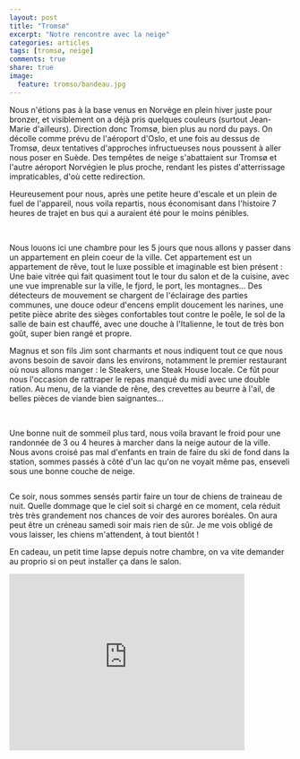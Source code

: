 ```yaml
---
layout: post
title: "Tromsø"
excerpt: "Notre rencontre avec la neige"
categories: articles
tags: [tromsø, neige]
comments: true
share: true
image: 
  feature: tromso/bandeau.jpg
---
```


Nous n'étions pas à la base venus en Norvège en plein hiver juste pour bronzer, et visiblement on a déjà pris quelques couleurs (surtout Jean-Marie d'ailleurs). Direction donc Tromsø, bien plus au nord du pays. On décolle comme prévu de l'aéroport d'Oslo, et une fois au dessus de Tromsø, deux tentatives d'approches infructueuses nous poussent à aller nous poser en Suède. Des tempêtes de neige s'abattaient sur Tromsø et l'autre aéroport Norvégien le plus proche, rendant les pistes d'atterrissage impraticables, d'où cette redirection.

Heureusement pour nous, après une petite heure d'escale et un plein de fuel de l'appareil, nous voila repartis, nous économisant dans l'histoire 7 heures de trajet en bus qui a auraient été pour le moins pénibles.

<figure class="half">
	<a href="{{site.url}}/images/tromso/eglise.jpg"><img src="{{site.url}}/images/tromso/eglise.jpg" alt=""></a>
	<a href="{{site.url}}/images/tromso/arbustes.jpg"><img src="{{site.url}}/images/tromso/arbustes.jpg" alt=""></a>
	<a href="{{site.url}}/images/tromso/chambre.jpg"><img src="{{site.url}}/images/tromso/chambre.jpg" alt=""></a>
</figure>

Nous louons ici une chambre pour les 5 jours que nous allons y passer dans un appartement en plein coeur de la ville. Cet appartement est un appartement de rêve, tout le luxe possible et imaginable est bien présent : Une baie vitrée qui fait quasiment tout le tour du salon et de la cuisine, avec une vue imprenable sur la ville, le fjord, le port, les montagnes... Des détecteurs de mouvement se chargent de l'éclairage des parties communes, une douce odeur d'encens emplit doucement les narines, une petite pièce abrite des sièges confortables tout contre le poêle, le sol de la salle de bain est chauffé, avec une douche à l'Italienne, le tout de très bon goût, super bien rangé et propre.

Magnus et son fils Jim sont charmants et nous indiquent tout ce que nous avons besoin de savoir dans les environs, notamment le premier restaurant où nous allons manger : le Steakers, une Steak House locale. Ce fût pour nous l'occasion de rattraper le repas manqué du midi avec une double ration. Au menu, de la viande de rêne, des crevettes au beurre à l'ail, de belles pièces de viande bien saignantes...

<figure class="half">
	<a href="{{site.url}}/images/tromso/baie.jpg"><img src="{{site.url}}/images/tromso/baie.jpg" alt=""></a>
	<a href="{{site.url}}/images/tromso/pas_de_tir.jpg"><img src="{{site.url}}/images/tromso/pas_de_tir.jpg" alt=""></a>
	<a href="{{site.url}}/images/tromso/rue.jpg"><img src="{{site.url}}/images/tromso/rue.jpg" alt=""></a>
	<a href="{{site.url}}/images/tromso/table.jpg"><img src="{{site.url}}/images/tromso/table.jpg" alt=""></a>
</figure>

Une bonne nuit de sommeil plus tard, nous voila bravant le froid pour une randonnée de 3 ou 4 heures à marcher dans la neige autour de la ville. Nous avons croisé pas mal d'enfants en train de faire du ski de fond dans la station, sommes passés à côté d'un lac qu'on ne voyait même pas, enseveli sous une bonne couche de neige.

<figure>
	<a href="{{site.url}}/images/tromso/appart.jpg"><img src="{{site.url}}/images/tromso/appart.jpg" alt=""></a>
</figure>

Ce soir, nous sommes sensés partir faire un tour de chiens de traineau de nuit. Quelle dommage que le ciel soit si chargé en ce moment, cela réduit très très grandement nos chances de voir des aurores boréales. On aura peut être un créneau samedi soir mais rien de sûr. Je me vois obligé de vous laisser, les chiens m'attendent, à tout bientôt !

En cadeau, un petit time lapse depuis notre chambre, on va vite demander au proprio si on peut installer ça dans le salon.

<iframe width="420" height="315" src="https://www.youtube.com/embed/c-mLweCymrA" frameborder="0" allowfullscreen></iframe>